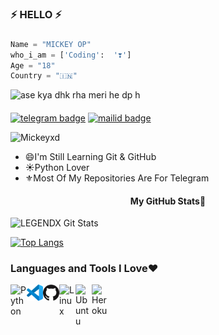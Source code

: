 ### ⚡ HELLO ⚡

### 
```python
Name = "MICKEY OP"
who_i_am = ['Coding':  '❣️']
Age = "18"
Country = "🇮🇳"
```
![ase kya dhk rha meri he dp h](https://telegra.ph/file/46a1e7039941f165bbbdd.jpg)
#### 
[![telegram badge](https://img.shields.io/badge/@MICKEY_xD-30302f?style=for-the-badge&logo=telegram)](https://t.me/M1CKEY_0P)
[![mailid badge](https://img.shields.io/badge/MICKEYxd-30302f?style=for-the-badge&logo=gmail)](mailto:dishantmeena456@gmail.com)
<p align="left"> <img src="https://komarev.com/ghpvc/?username=MickeyxD&label=Profile%20Views&color=orange&style=flat-square" alt="Mickeyxd" /> </p>

- 😄I'm Still Learning Git & GitHub
- ☀️Python Lover
- ⚜️Most Of My Repositories Are For Telegram

<h4 align="center"><b>My GitHub Stats💛</b></h4>

![LEGENDX Git Stats](https://github-readme-stats.vercel.app/api?username=MickeyxD&include_all_commits=true&count_private=true&theme=highcontrast)

[![Top Langs](https://github-readme-stats.vercel.app/api/top-langs/?username=MickeyxD&layout=compact&theme=radical)](https://github.com/MickeyxD)

### Languages and Tools I Love❤️
[<img align="left" alt="Python" width="26px" src="https://upload.wikimedia.org/wikipedia/commons/thumb/c/c3/Python-logo-notext.svg/600px-Python-logo-notext.svg.png" />](https://python.org/)
[<img align="left" alt="Visual Studio Code" width="26px" src="https://raw.githubusercontent.com/github/explore/80688e429a7d4ef2fca1e82350fe8e3517d3494d/topics/visual-studio-code/visual-studio-code.png" />](https://code.visualstudio.com/)
[<img align="left" alt="GitHub" width="26px" src="https://raw.githubusercontent.com/github/explore/78df643247d429f6cc873026c0622819ad797942/topics/github/github.png" />](https://git-scm.com/)
[<img align="left" alt="Linux" width="26px" src="https://www.freepnglogos.com/uploads/linux-png/difference-between-linux-and-window-operating-system-3.png" />](https://www.linux.org/)
[<img align="left" alt="Ubuntu" width="26px" src="https://assets.ubuntu.com/v1/29985a98-ubuntu-logo32.png" />](https://www.ubuntu.com)
[<img align="left" alt="Heroku" width="26px" src="https://www.nicepng.com/png/full/223-2233246_heroku-logo-salesforce-heroku.png" />](https://heroku.com/)

<br />
<br />
